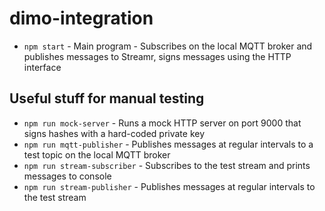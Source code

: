 # dimo-integration

- `npm start` - Main program - Subscribes on the local MQTT broker and publishes messages to Streamr, signs messages using the HTTP interface

## Useful stuff for manual testing

- `npm run mock-server` - Runs a mock HTTP server on port 9000 that signs hashes with a hard-coded private key
- `npm run mqtt-publisher` - Publishes messages at regular intervals to a test topic on the local MQTT broker
- `npm run stream-subscriber` - Subscribes to the test stream and prints messages to console
- `npm run stream-publisher` - Publishes messages at regular intervals to the test stream

